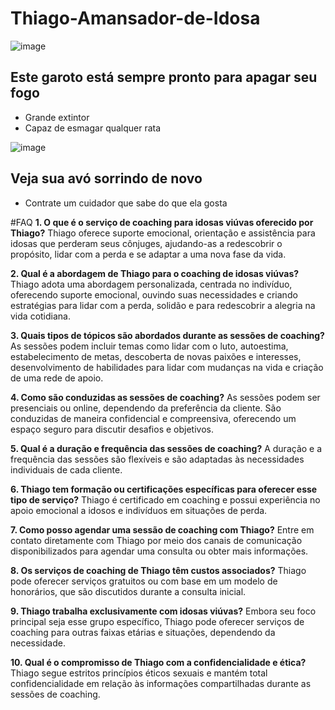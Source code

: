 # Thiago-Amansador-de-Idosa


![image](https://github.com/MrZurich/Thiago-Amansador-de-Idosa/assets/150445338/8ddb0e8e-7a80-4b99-8b10-c1a0da10b8dc)

## Este garoto está sempre pronto para apagar seu fogo
- Grande extintor
- Capaz de esmagar qualquer rata



![image](https://github.com/MrZurich/Thiago-Amansador-de-Idosa/assets/150445338/e0ab3051-c7d8-44ee-b940-4475c41fd3f6)
## Veja sua avó sorrindo de  novo
- Contrate um cuidador que sabe do que ela gosta

#FAQ
**1. O que é o serviço de coaching para idosas viúvas oferecido por Thiago?**
Thiago oferece suporte emocional, orientação e assistência para idosas que perderam seus cônjuges, ajudando-as a redescobrir o propósito, lidar com a perda e se adaptar a uma nova fase da vida.

**2. Qual é a abordagem de Thiago para o coaching de idosas viúvas?**
Thiago adota uma abordagem personalizada, centrada no indivíduo, oferecendo suporte emocional, ouvindo suas necessidades e criando estratégias para lidar com a perda, solidão e para redescobrir a alegria na vida cotidiana.

**3. Quais tipos de tópicos são abordados durante as sessões de coaching?**
As sessões podem incluir temas como lidar com o luto, autoestima, estabelecimento de metas, descoberta de novas paixões e interesses, desenvolvimento de habilidades para lidar com mudanças na vida e criação de uma rede de apoio.

**4. Como são conduzidas as sessões de coaching?**
As sessões podem ser presenciais ou online, dependendo da preferência da cliente. São conduzidas de maneira confidencial e compreensiva, oferecendo um espaço seguro para discutir desafios e objetivos.

**5. Qual é a duração e frequência das sessões de coaching?**
A duração e a frequência das sessões são flexíveis e são adaptadas às necessidades individuais de cada cliente.

**6. Thiago tem formação ou certificações específicas para oferecer esse tipo de serviço?**
Thiago é certificado em coaching e possui experiência no apoio emocional a idosos e indivíduos em situações de perda.

**7. Como posso agendar uma sessão de coaching com Thiago?**
Entre em contato diretamente com Thiago por meio dos canais de comunicação disponibilizados para agendar uma consulta ou obter mais informações.

**8. Os serviços de coaching de Thiago têm custos associados?**
Thiago pode oferecer serviços gratuitos ou com base em um modelo de honorários, que são discutidos durante a consulta inicial.

**9. Thiago trabalha exclusivamente com idosas viúvas?**
Embora seu foco principal seja esse grupo específico, Thiago pode oferecer serviços de coaching para outras faixas etárias e situações, dependendo da necessidade.

**10. Qual é o compromisso de Thiago com a confidencialidade e ética?**
Thiago segue estritos princípios éticos sexuais e mantém total confidencialidade em relação às informações compartilhadas durante as sessões de coaching.
